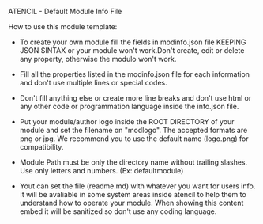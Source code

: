 ATENCIL - Default Module Info File

How to use this module template:

- To create your own module fill the fields in modinfo.json file KEEPING JSON SINTAX or your module won't work.Don't create, edit or delete any property, otherwise the modulo won't work.

- Fill all the properties listed in the modinfo.json file for each information and don't use multiple lines or special codes.

- Don't fill anything else or create more line breaks and don't use html or any other code or programmation language inside the info.json file.

- Put your module/author logo inside the ROOT DIRECTORY of your module and set the filename on "modlogo". The accepted formats are png or jpg. We recommend you to use the default name (logo.png) for compatibility.

- Module Path must be only the directory name without trailing slashes. Use only letters and numbers. (Ex: defaultmodule)

- Yout can set the file (readme.md) with whatever you want for users info. It will be avaliable in some system areas inside atencil to help them to understand how to operate your module. When showing this content embed it will be sanitized so don't use any coding language.